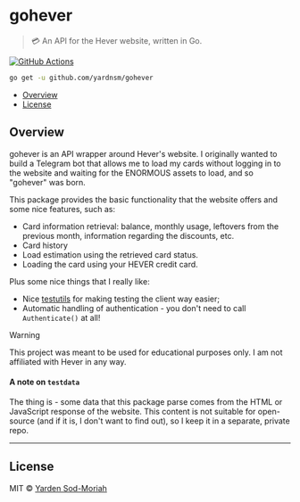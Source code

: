 # gohever

> 💳 An API for the Hever website, written in Go.

[![GitHub Actions](https://github.com/yardnsm/gohever/actions/workflows/go.yml/badge.svg)](https://github.com/yardnsm/gohever/actions)

```bash
go get -u github.com/yardnsm/gohever
```

* [Overview](#overview)
* [License](#license)

## Overview

gohever is an API wrapper around Hever's website. I originally wanted to build a Telegram bot that
allows me to load my cards without logging in to the website and waiting for the ENORMOUS assets to
load, and so "gohever" was born.

This package provides the basic functionality that the website offers and some nice features, such
as:

* Card information retrieval: balance, monthly usage, leftovers from the previous month, information
  regarding the discounts, etc.
* Card history
* Load estimation using the retrieved card status.
* Loading the card using your HEVER credit card.

Plus some nice things that I really like:

* Nice [testutils](./testutils) for making testing the client way easier;
* Automatic handling of authentication - you don't need to call `Authenticate()` at all!

> [!WARNING]
> This project was meant to be used for educational purposes only. I am not affiliated with Hever in
> any way.

#### A note on `testdata`

The thing is - some data that this package parse comes from the HTML or JavaScript response of the
website. This content is not suitable for open-source (and if it is, I don't want to find out),
so I keep it in a separate, private repo.

---

## License

MIT © [Yarden Sod-Moriah](https://ysm.sh/)
